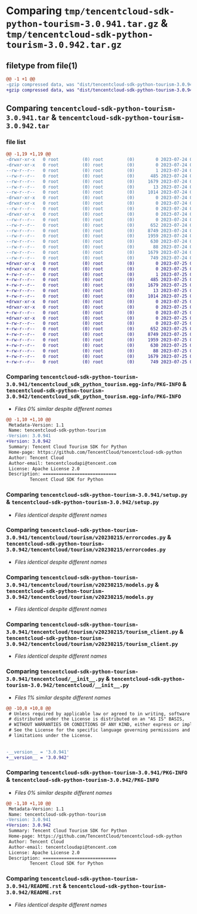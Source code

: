 # Comparing `tmp/tencentcloud-sdk-python-tourism-3.0.941.tar.gz` & `tmp/tencentcloud-sdk-python-tourism-3.0.942.tar.gz`

## filetype from file(1)

```diff
@@ -1 +1 @@
-gzip compressed data, was "dist/tencentcloud-sdk-python-tourism-3.0.941.tar", last modified: Mon Jul 24 00:46:48 2023, max compression
+gzip compressed data, was "dist/tencentcloud-sdk-python-tourism-3.0.942.tar", last modified: Tue Jul 25 04:28:25 2023, max compression
```

## Comparing `tencentcloud-sdk-python-tourism-3.0.941.tar` & `tencentcloud-sdk-python-tourism-3.0.942.tar`

### file list

```diff
@@ -1,19 +1,19 @@
-drwxr-xr-x   0 root         (0) root         (0)        0 2023-07-24 00:46:48.000000 tencentcloud-sdk-python-tourism-3.0.941/
-drwxr-xr-x   0 root         (0) root         (0)        0 2023-07-24 00:46:48.000000 tencentcloud-sdk-python-tourism-3.0.941/tencentcloud_sdk_python_tourism.egg-info/
--rw-r--r--   0 root         (0) root         (0)        1 2023-07-24 00:46:48.000000 tencentcloud-sdk-python-tourism-3.0.941/tencentcloud_sdk_python_tourism.egg-info/dependency_links.txt
--rw-r--r--   0 root         (0) root         (0)      485 2023-07-24 00:46:48.000000 tencentcloud-sdk-python-tourism-3.0.941/tencentcloud_sdk_python_tourism.egg-info/SOURCES.txt
--rw-r--r--   0 root         (0) root         (0)     1679 2023-07-24 00:46:48.000000 tencentcloud-sdk-python-tourism-3.0.941/tencentcloud_sdk_python_tourism.egg-info/PKG-INFO
--rw-r--r--   0 root         (0) root         (0)       13 2023-07-24 00:46:48.000000 tencentcloud-sdk-python-tourism-3.0.941/tencentcloud_sdk_python_tourism.egg-info/top_level.txt
--rw-r--r--   0 root         (0) root         (0)     1014 2023-07-24 00:46:48.000000 tencentcloud-sdk-python-tourism-3.0.941/setup.py
-drwxr-xr-x   0 root         (0) root         (0)        0 2023-07-24 00:46:48.000000 tencentcloud-sdk-python-tourism-3.0.941/tencentcloud/
-drwxr-xr-x   0 root         (0) root         (0)        0 2023-07-24 00:46:48.000000 tencentcloud-sdk-python-tourism-3.0.941/tencentcloud/tourism/
--rw-r--r--   0 root         (0) root         (0)        0 2023-07-24 00:46:48.000000 tencentcloud-sdk-python-tourism-3.0.941/tencentcloud/tourism/__init__.py
-drwxr-xr-x   0 root         (0) root         (0)        0 2023-07-24 00:46:48.000000 tencentcloud-sdk-python-tourism-3.0.941/tencentcloud/tourism/v20230215/
--rw-r--r--   0 root         (0) root         (0)        0 2023-07-24 00:46:48.000000 tencentcloud-sdk-python-tourism-3.0.941/tencentcloud/tourism/v20230215/__init__.py
--rw-r--r--   0 root         (0) root         (0)      652 2023-07-24 00:46:48.000000 tencentcloud-sdk-python-tourism-3.0.941/tencentcloud/tourism/v20230215/errorcodes.py
--rw-r--r--   0 root         (0) root         (0)     8749 2023-07-24 00:46:48.000000 tencentcloud-sdk-python-tourism-3.0.941/tencentcloud/tourism/v20230215/models.py
--rw-r--r--   0 root         (0) root         (0)     1959 2023-07-24 00:46:48.000000 tencentcloud-sdk-python-tourism-3.0.941/tencentcloud/tourism/v20230215/tourism_client.py
--rw-r--r--   0 root         (0) root         (0)      630 2023-07-24 00:46:48.000000 tencentcloud-sdk-python-tourism-3.0.941/tencentcloud/__init__.py
--rw-r--r--   0 root         (0) root         (0)       88 2023-07-24 00:46:48.000000 tencentcloud-sdk-python-tourism-3.0.941/setup.cfg
--rw-r--r--   0 root         (0) root         (0)     1679 2023-07-24 00:46:48.000000 tencentcloud-sdk-python-tourism-3.0.941/PKG-INFO
--rw-r--r--   0 root         (0) root         (0)      749 2023-07-24 00:46:48.000000 tencentcloud-sdk-python-tourism-3.0.941/README.rst
+drwxr-xr-x   0 root         (0) root         (0)        0 2023-07-25 04:28:25.000000 tencentcloud-sdk-python-tourism-3.0.942/
+drwxr-xr-x   0 root         (0) root         (0)        0 2023-07-25 04:28:25.000000 tencentcloud-sdk-python-tourism-3.0.942/tencentcloud_sdk_python_tourism.egg-info/
+-rw-r--r--   0 root         (0) root         (0)        1 2023-07-25 04:28:25.000000 tencentcloud-sdk-python-tourism-3.0.942/tencentcloud_sdk_python_tourism.egg-info/dependency_links.txt
+-rw-r--r--   0 root         (0) root         (0)      485 2023-07-25 04:28:25.000000 tencentcloud-sdk-python-tourism-3.0.942/tencentcloud_sdk_python_tourism.egg-info/SOURCES.txt
+-rw-r--r--   0 root         (0) root         (0)     1679 2023-07-25 04:28:25.000000 tencentcloud-sdk-python-tourism-3.0.942/tencentcloud_sdk_python_tourism.egg-info/PKG-INFO
+-rw-r--r--   0 root         (0) root         (0)       13 2023-07-25 04:28:25.000000 tencentcloud-sdk-python-tourism-3.0.942/tencentcloud_sdk_python_tourism.egg-info/top_level.txt
+-rw-r--r--   0 root         (0) root         (0)     1014 2023-07-25 04:28:24.000000 tencentcloud-sdk-python-tourism-3.0.942/setup.py
+drwxr-xr-x   0 root         (0) root         (0)        0 2023-07-25 04:28:25.000000 tencentcloud-sdk-python-tourism-3.0.942/tencentcloud/
+drwxr-xr-x   0 root         (0) root         (0)        0 2023-07-25 04:28:25.000000 tencentcloud-sdk-python-tourism-3.0.942/tencentcloud/tourism/
+-rw-r--r--   0 root         (0) root         (0)        0 2023-07-25 04:28:24.000000 tencentcloud-sdk-python-tourism-3.0.942/tencentcloud/tourism/__init__.py
+drwxr-xr-x   0 root         (0) root         (0)        0 2023-07-25 04:28:25.000000 tencentcloud-sdk-python-tourism-3.0.942/tencentcloud/tourism/v20230215/
+-rw-r--r--   0 root         (0) root         (0)        0 2023-07-25 04:28:24.000000 tencentcloud-sdk-python-tourism-3.0.942/tencentcloud/tourism/v20230215/__init__.py
+-rw-r--r--   0 root         (0) root         (0)      652 2023-07-25 04:28:24.000000 tencentcloud-sdk-python-tourism-3.0.942/tencentcloud/tourism/v20230215/errorcodes.py
+-rw-r--r--   0 root         (0) root         (0)     8749 2023-07-25 04:28:24.000000 tencentcloud-sdk-python-tourism-3.0.942/tencentcloud/tourism/v20230215/models.py
+-rw-r--r--   0 root         (0) root         (0)     1959 2023-07-25 04:28:24.000000 tencentcloud-sdk-python-tourism-3.0.942/tencentcloud/tourism/v20230215/tourism_client.py
+-rw-r--r--   0 root         (0) root         (0)      630 2023-07-25 04:28:24.000000 tencentcloud-sdk-python-tourism-3.0.942/tencentcloud/__init__.py
+-rw-r--r--   0 root         (0) root         (0)       88 2023-07-25 04:28:25.000000 tencentcloud-sdk-python-tourism-3.0.942/setup.cfg
+-rw-r--r--   0 root         (0) root         (0)     1679 2023-07-25 04:28:25.000000 tencentcloud-sdk-python-tourism-3.0.942/PKG-INFO
+-rw-r--r--   0 root         (0) root         (0)      749 2023-07-25 04:28:24.000000 tencentcloud-sdk-python-tourism-3.0.942/README.rst
```

### Comparing `tencentcloud-sdk-python-tourism-3.0.941/tencentcloud_sdk_python_tourism.egg-info/PKG-INFO` & `tencentcloud-sdk-python-tourism-3.0.942/tencentcloud_sdk_python_tourism.egg-info/PKG-INFO`

 * *Files 0% similar despite different names*

```diff
@@ -1,10 +1,10 @@
 Metadata-Version: 1.1
 Name: tencentcloud-sdk-python-tourism
-Version: 3.0.941
+Version: 3.0.942
 Summary: Tencent Cloud Tourism SDK for Python
 Home-page: https://github.com/TencentCloud/tencentcloud-sdk-python
 Author: Tencent Cloud
 Author-email: tencentcloudapi@tencent.com
 License: Apache License 2.0
 Description: ============================
         Tencent Cloud SDK for Python
```

### Comparing `tencentcloud-sdk-python-tourism-3.0.941/setup.py` & `tencentcloud-sdk-python-tourism-3.0.942/setup.py`

 * *Files identical despite different names*

### Comparing `tencentcloud-sdk-python-tourism-3.0.941/tencentcloud/tourism/v20230215/errorcodes.py` & `tencentcloud-sdk-python-tourism-3.0.942/tencentcloud/tourism/v20230215/errorcodes.py`

 * *Files identical despite different names*

### Comparing `tencentcloud-sdk-python-tourism-3.0.941/tencentcloud/tourism/v20230215/models.py` & `tencentcloud-sdk-python-tourism-3.0.942/tencentcloud/tourism/v20230215/models.py`

 * *Files identical despite different names*

### Comparing `tencentcloud-sdk-python-tourism-3.0.941/tencentcloud/tourism/v20230215/tourism_client.py` & `tencentcloud-sdk-python-tourism-3.0.942/tencentcloud/tourism/v20230215/tourism_client.py`

 * *Files identical despite different names*

### Comparing `tencentcloud-sdk-python-tourism-3.0.941/tencentcloud/__init__.py` & `tencentcloud-sdk-python-tourism-3.0.942/tencentcloud/__init__.py`

 * *Files 1% similar despite different names*

```diff
@@ -10,8 +10,8 @@
 # Unless required by applicable law or agreed to in writing, software
 # distributed under the License is distributed on an "AS IS" BASIS,
 # WITHOUT WARRANTIES OR CONDITIONS OF ANY KIND, either express or implied.
 # See the License for the specific language governing permissions and
 # limitations under the License.
 
 
-__version__ = '3.0.941'
+__version__ = '3.0.942'
```

### Comparing `tencentcloud-sdk-python-tourism-3.0.941/PKG-INFO` & `tencentcloud-sdk-python-tourism-3.0.942/PKG-INFO`

 * *Files 0% similar despite different names*

```diff
@@ -1,10 +1,10 @@
 Metadata-Version: 1.1
 Name: tencentcloud-sdk-python-tourism
-Version: 3.0.941
+Version: 3.0.942
 Summary: Tencent Cloud Tourism SDK for Python
 Home-page: https://github.com/TencentCloud/tencentcloud-sdk-python
 Author: Tencent Cloud
 Author-email: tencentcloudapi@tencent.com
 License: Apache License 2.0
 Description: ============================
         Tencent Cloud SDK for Python
```

### Comparing `tencentcloud-sdk-python-tourism-3.0.941/README.rst` & `tencentcloud-sdk-python-tourism-3.0.942/README.rst`

 * *Files identical despite different names*


